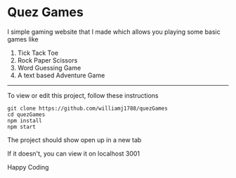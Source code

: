 # Quez Games
I simple gaming website that I made which allows you playing some basic games like
1. Tick Tack Toe
1. Rock Paper Scissors
1. Word Guessing Game
1. A text based Adventure Game
___
To view or edit this project, follow these instructions
```
git clone https://github.com/williamj1788/quezGames
cd quezGames
npm install
npm start
```
The project should show open up in a new tab

If it doesn't, you can view it on localhost 3001

Happy Coding

